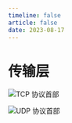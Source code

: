 ```yaml
---
timeline: false
article: false
date: 2023-08-17
---
```


# 传输层

![TCP 协议首部](https://cdn.alomerry.com/blog/assets/img/notes/network/tcp-head.webp)

![UDP 协议首部](@CDN/udp-head.webp)
